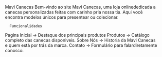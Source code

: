 Mavi Canecas 
  Bem-vindo ao site Mavi Canecas, uma loja onlinededicada a canecas personalizadas feitas com carinho prla nossa tia.
  Aqui você encontra modelos únicos para presentear ou colecionar.

      Funcionalidades
  Pagina Inicial -> Destaque dos principais produtos
  Produtos -> Catálogo completo das canecas disponiveis.
  Sobre Nós -> Historia da Mavi Canecas e quem está por trás da marca.
  Contato -> Formulário para falardiretamente conosco.
